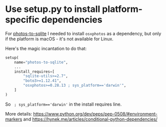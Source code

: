# Use setup.py to install platform-specific dependencies

For [photos-to-sqlite](https://github.com/dogsheep/photos-to-sqlite) I needed to install `osxphotos` as a dependency, but only if the platform is macOS - it's not available for Linux.

Here's the magic incantation to do that:

```python
setup(
    name="photos-to-sqlite",
    ...
    install_requires=[
        "sqlite-utils>=2.7",
        "boto3>=1.12.41",
        "osxphotos>=0.28.13 ; sys_platform=='darwin'",
    ]
)
```
So ` ; sys_platform=='darwin'` in the install requires line.

More details: https://www.python.org/dev/peps/pep-0508/#environment-markers and https://hynek.me/articles/conditional-python-dependencies/
